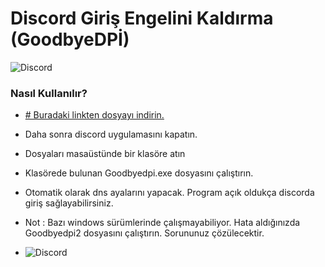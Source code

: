 # Discord Giriş Engelini Kaldırma (GoodbyeDPİ) 
![Discord](https://i.ytimg.com/vi/7V5jdOjWVU4/hq720.jpg?sqp=-oaymwEhCK4FEIIDSFryq4qpAxMIARUAAAAAGAElAADIQj0AgKJD&rs=AOn4CLCCLmAxRosK3Ltbar9OdDhUHFuDug "Opsiyonel başlık")
### Nasıl Kullanılır?
- [# Buradaki linkten dosyayı indirin.](https://dosya.co/6tq7g5k9iu5x/Goodbyedpi.zip.html)
- Daha sonra discord uygulamasını kapatın.
- Dosyaları masaüstünde bir klasöre atın
- Klasörede bulunan Goodbyedpi.exe dosyasını çalıştırın.
- Otomatik olarak dns ayalarını yapacak. Program açık oldukça discorda giriş sağlayabilirsiniz.

- Not : Bazı windows sürümlerinde çalışmayabiliyor. Hata aldığınızda Goodbyedpi2 dosyasını çalıştırın. Sorununuz çözülecektir.
- ![Discord](https://upload.wikimedia.org/wikipedia/commons/thumb/e/e2/GoodbyeDPI_0.2.2_screenshot.png/1200px-GoodbyeDPI_0.2.2_screenshot.png)
